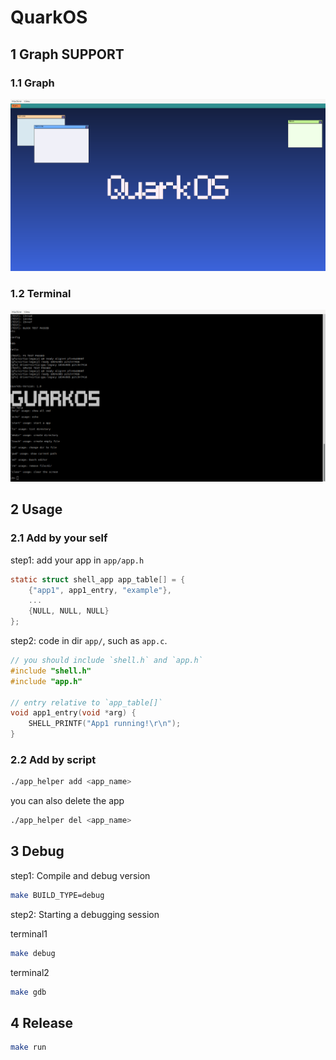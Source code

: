 # QuarkOS

## 1 Graph SUPPORT

### 1.1 Graph

![alt text](assets/README/image.jpg)

### 1.2 Terminal

![alt text](assets/README/image-1.png)

## 2 Usage

### 2.1 Add by your self

step1: add your app in `app/app.h`

```c
static struct shell_app app_table[] = {
    {"app1", app1_entry, "example"},
    ...
    {NULL, NULL, NULL}
};
```

step2: code in dir `app/`, such as `app.c`.

```c
// you should include `shell.h` and `app.h`
#include "shell.h"
#include "app.h"

// entry relative to `app_table[]`
void app1_entry(void *arg) {
    SHELL_PRINTF("App1 running!\r\n");
}
```

### 2.2 Add by script

```bash
./app_helper add <app_name>
```

you can also delete the app

```bash
./app_helper del <app_name>
```

## 3 Debug

step1: Compile and debug version

```bash
make BUILD_TYPE=debug
```
step2: Starting a debugging session

terminal1

```bash
make debug
```

terminal2

```bash
make gdb
```

## 4 Release

```bash
make run
```